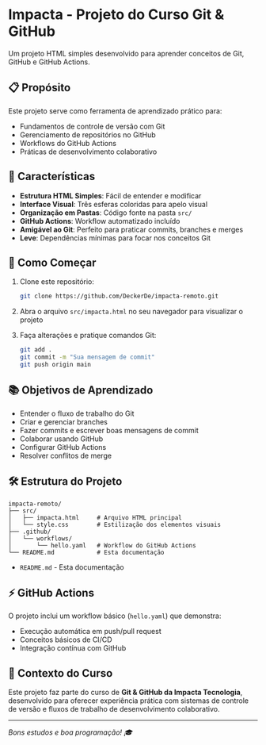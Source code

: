 # Impacta - Projeto do Curso Git & GitHub

Um projeto HTML simples desenvolvido para aprender conceitos de Git, GitHub e GitHub Actions.

## 📋 Propósito

Este projeto serve como ferramenta de aprendizado prático para:

- Fundamentos de controle de versão com Git
- Gerenciamento de repositórios no GitHub
- Workflows do GitHub Actions
- Práticas de desenvolvimento colaborativo

## 🎯 Características

- **Estrutura HTML Simples**: Fácil de entender e modificar
- **Interface Visual**: Três esferas coloridas para apelo visual
- **Organização em Pastas**: Código fonte na pasta `src/`
- **GitHub Actions**: Workflow automatizado incluído
- **Amigável ao Git**: Perfeito para praticar commits, branches e merges
- **Leve**: Dependências mínimas para focar nos conceitos Git

## 🚀 Como Começar

1. Clone este repositório:

   ```bash
   git clone https://github.com/DeckerDe/impacta-remoto.git
   ```

2. Abra o arquivo `src/impacta.html` no seu navegador para visualizar o projeto

3. Faça alterações e pratique comandos Git:
   ```bash
   git add .
   git commit -m "Sua mensagem de commit"
   git push origin main
   ```

## 📚 Objetivos de Aprendizado

- Entender o fluxo de trabalho do Git
- Criar e gerenciar branches
- Fazer commits e escrever boas mensagens de commit
- Colaborar usando GitHub
- Configurar GitHub Actions
- Resolver conflitos de merge

## 🛠️ Estrutura do Projeto

```
impacta-remoto/
├── src/
│   ├── impacta.html     # Arquivo HTML principal
│   └── style.css        # Estilização dos elementos visuais
├── .github/
│   └── workflows/
│       └── hello.yaml   # Workflow do GitHub Actions
└── README.md            # Esta documentação
```

- `README.md` - Esta documentação

## ⚡ GitHub Actions

O projeto inclui um workflow básico (`hello.yaml`) que demonstra:

- Execução automática em push/pull request
- Conceitos básicos de CI/CD
- Integração contínua com GitHub

## 📖 Contexto do Curso

Este projeto faz parte do curso de **Git & GitHub da Impacta Tecnologia**, desenvolvido para oferecer experiência prática com sistemas de controle de versão e fluxos de trabalho de desenvolvimento colaborativo.

---

_Bons estudos e boa programação! 🎓_
